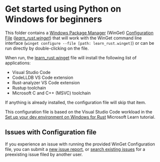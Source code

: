 # Get started using Python on Windows for beginners

This folder contains a [Windows Package Manager](https://learn.microsoft.com/windows/package-manager/winget/) (WinGet) [Configuration File](https://learn.microsoft.com/windows/package-manager/configuration/) ([_learn_rust.winget_](./learn_rust.winget)) that will work with the WinGet command line interface (`winget configure --file [path: learn_rust.winget]`) or can be run directly by double-clicking on the file.

When run, the [learn_rust.winget](./learn_rust.winget) file will install the following list of applications:

- Visual Studio Code
- CodeLLDB VS Code extension
- Rust-analyzer VS Code extension
- Rustup toolchain
- Microsoft C and C++ (MSVC) toolchain

If anything is already installed, the configuration file will skip that item.

This configuration file is based on the Visual Studio Code workload in the [Set up your dev environment on Windows for Rust](https://learn.microsoft.com/en-us/windows/dev-environment/rust/setup#install-visual-studio-code) Microsoft Learn tutorial.

## Issues with Configuration file

If you experience an issue with running the provided WinGet Configuration file, you can submit a [new issue report](https://github.com/microsoft/winget-dsc/issues/new/choose), or [search existing issues](https://github.com/microsoft/winget-dsc/issues) for a preexisting issue filed by another user.
